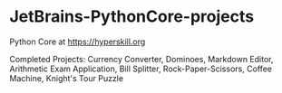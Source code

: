 # JetBrains-PythonCore-projects
Python Core at https://hyperskill.org


Completed Projects: Currency Converter, Dominoes, Markdown Editor, Arithmetic Exam Application, Bill Splitter, Rock-Paper-Scissors, Coffee Machine, Knight's Tour Puzzle
